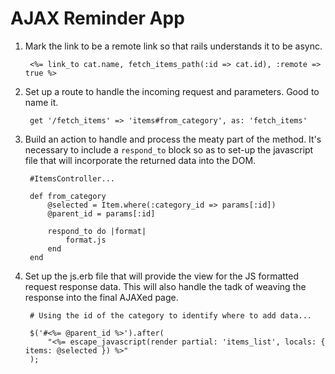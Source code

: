 # AJAX Reminder App
1. Mark the link to be a remote link so that rails understands it to be async.

        <%= link_to cat.name, fetch_items_path(:id => cat.id), :remote => true %>
        
2. Set up a route to handle the incoming request and parameters. Good to name it. 

        get '/fetch_items' => 'items#from_category', as: 'fetch_items'
        
3. Build an action to handle and process the meaty part of the method. It's necessary to
include a `respond_to` block so as to set-up the javascript file that will incorporate 
the returned data into the DOM.

        #ItemsController...
        
        def from_category
            @selected = Item.where(:category_id => params[:id])
            @parent_id = params[:id]
       
            respond_to do |format|
                format.js 
            end
        end
        
4. Set up the js.erb file that will provide the view for the JS formatted request response
data. This will also handle the tadk of weaving the response into the final AJAXed page.

        # Using the id of the category to identify where to add data...
        
        $('#<%= @parent_id %>').after(
            "<%= escape_javascript(render partial: 'items_list', locals: { items: @selected }) %>"
        );
        
